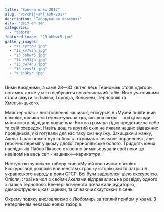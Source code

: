 ```yaml
---
title: "Вовчий шлях 2017"
slug: "vovchij-shljash-2017"
description: "Таборування вовченят"
date: "2017-04-30"
categories:
  - "taboru"
featured_image: "13_obbwr5.jpg"
gallery_images:
  - "11_zyztp8.jpg"
  - "12_kv7vsn.jpg"
  - "13_obbwr5.jpg"
  - "14_rh91jh.jpg"
  - "15_qw74hu.jpg"
  - "16_kvxv5f.jpg"
  - "х_ih8kyr.jpg"
---
```


Цими вихідними, а саме 28—30 квітня весь Терноміль стояв «догори ногами», адже у місті відбувався вовченятський табір. Його учасниками стали скаути зі Львова, Городка, Золочева, Тернополя та Хмельницького.

Майстер-клас з виготовлення нашивок, екскурсія в «Музей політичний в'язнів», велика та інтелектуальна гра, вечірня ватра — всі ці заходи мали змогу відвідати вовченята. Кожна громада гідно представила себе та свій осередок. Навіть дощ та крутий схил не лякали наших відважних провідників, які готували для нас таку смачну їжу. Захищаючи манку, Акела Тарас пожертвув собою та отримав «грязьове поранення», але героїчно переміг у цьому двобої тернопільське болото. Тридцять юних наслідників Пабло Пікассо старонно вимальовували свої поки що невідомі на весь світ - нашивки—карикатури.

Наступною зупинкою табору став «Музей політичних в'язнів». Екскурсовод розповів вовченятам страшну історію життя патріотів українського народу в роки СРСР. Всі були задоволені цією екскурсією. Опісля, зграї на чолі з своїми Акелами відправились на розвідку одного з парків Тернополя. Ввечері вовченята розважали аудиторію, демонструючи цікаві сценки, та співаючи скаутських пісень.

Окрему подяку висловлюємо о.Любомиру за теплий прийом у храмі. З нетерпінням чекаємо нових таборів.
